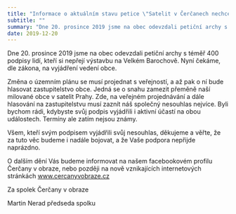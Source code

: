 ```yaml
---
title: "Informace o aktuálním stavu petice \"Satelit v Čerčanech nechceme\""
subtitle: ""
summary: "Dne 20. prosince 2019 jsme na obec odevzdali petiční archy s téměř 400 podpisy lidí, kteří si nepřejí výstavbu na Velkém Barochově. Nyní čekáme, dle zákona, na vyjádření vedení obce."
date: 2019-12-20
---
```


Dne 20. prosince 2019 jsme na obec odevzdali petiční archy s téměř 400 podpisy lidí, kteří si nepřejí výstavbu na Velkém Barochově. Nyní čekáme, dle zákona, na vyjádření vedení obce.

Změna o územním plánu se musí projednat s veřejností, a až pak o ní bude hlasovat zastupitelstvo obce. Jedná se o snahu zamezit přeměně naší milované obce v satelit Prahy. Zde, na veřejném projednávání a dále hlasování na zastupitelstvu musí zaznít náš společný nesouhlas nejvíce. Byli bychom rádi, kdybyste svůj podpis vyjádřili i aktivní účastí na obou událostech. Termíny ale zatím nejsou známy.

Všem, kteří svým podpisem vyjádřili svůj nesouhlas, děkujeme a věřte, že za tuto věc budeme i nadále bojovat, a že Vaše podpora nepřijde naprázdno.

O dalším dění Vás budeme informovat na našem facebookovém profilu Čerčany v obraze, nebo později na nově vznikajících internetových stránkách www.cercanyvobraze.cz

Za spolek Čerčany v obraze

Martin Nerad
předseda spolku
